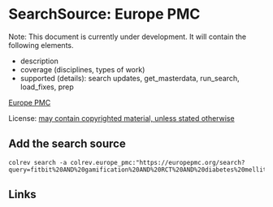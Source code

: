 # SearchSource: Europe PMC

Note: This document is currently under development. It will contain the following elements.

- description
- coverage (disciplines, types of work)
- supported (details): search updates, get_masterdata, run_search, load_fixes, prep

[Europe PMC](https://europepmc.org/)

License: [may contain copyrighted material, unless stated otherwise](https://europepmc.org/Copyright)

## Add the search source

```
colrev search -a colrev.europe_pmc:"https://europepmc.org/search?query=fitbit%20AND%20gamification%20AND%20RCT%20AND%20diabetes%20mellitus"
```

## Links
